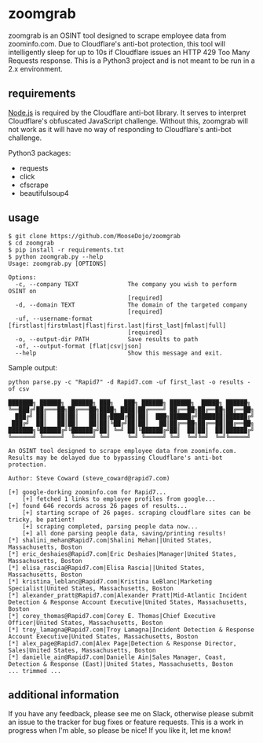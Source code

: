 # zoomgrab
zoomgrab is an OSINT tool designed to scrape employee data from zoominfo.com. Due to Cloudflare's anti-bot protection, this tool will intelligently sleep for up to 10s if Cloudflare issues an HTTP 429 Too Many Requests response. This is a Python3 project and is not meant to be run in a 2.x environment.

## requirements
[Node.js](https://nodejs.org/) is required by the Cloudflare anti-bot library. It serves to interpret Cloudflare's obfuscated JavaScript challenge. Without this, zoomgrab will not work as it will have no way of responding to Cloudflare's anti-bot challenge.

Python3 packages:
  * requests
  * click
  * cfscrape
  * beautifulsoup4


## usage
```
$ git clone https://github.com/MooseDojo/zoomgrab
$ cd zoomgrab
$ pip install -r requirements.txt
$ python zoomgrab.py --help
Usage: zoomgrab.py [OPTIONS]

Options:
  -c, --company TEXT              The company you wish to perform OSINT on
                                  [required]
  -d, --domain TEXT               The domain of the targeted company
                                  [required]
  -uf, --username-format [firstlast|firstmlast|flast|first.last|first_last|fmlast|full]
                                  [required]
  -o, --output-dir PATH           Save results to path
  -of, --output-format [flat|csv|json]
  --help                          Show this message and exit.
```

Sample output:
```
python parse.py -c "Rapid7" -d Rapid7.com -uf first_last -o results -of csv

███████╗ ██████╗  ██████╗ ███╗   ███╗ ██████╗ ██████╗  █████╗ ██████╗
╚══███╔╝██╔═══██╗██╔═══██╗████╗ ████║██╔════╝ ██╔══██╗██╔══██╗██╔══██╗
  ███╔╝ ██║   ██║██║   ██║██╔████╔██║██║  ███╗██████╔╝███████║██████╔╝
 ███╔╝  ██║   ██║██║   ██║██║╚██╔╝██║██║   ██║██╔══██╗██╔══██║██╔══██╗
███████╗╚██████╔╝╚██████╔╝██║ ╚═╝ ██║╚██████╔╝██║  ██║██║  ██║██████╔╝
╚══════╝ ╚═════╝  ╚═════╝ ╚═╝     ╚═╝ ╚═════╝ ╚═╝  ╚═╝╚═╝  ╚═╝╚═════╝

An OSINT tool designed to scrape employee data from zoominfo.com.
Results may be delayed due to bypassing Cloudflare's anti-bot protection.

Author: Steve Coward (steve_coward@rapid7.com)

[+] google-dorking zoominfo.com for Rapid7...
    [+] fetched 1 links to employee profiles from google...
[+] found 646 records across 26 pages of results...
    [+] starting scrape of 26 pages. scraping cloudflare sites can be tricky, be patient!
    [+] scraping completed, parsing people data now...
    [+] all done parsing people data, saving/printing results!
[*] shalini_mehan@Rapid7.com|Shalini Mehan||United States, Massachusetts, Boston
[*] eric_deshaies@Rapid7.com|Eric Deshaies|Manager|United States, Massachusetts, Boston
[*] elisa_rascia@Rapid7.com|Elisa Rascia||United States, Massachusetts, Boston
[*] kristina_leblanc@Rapid7.com|Kristina LeBlanc|Marketing Specialist|United States, Massachusetts, Boston
[*] alexander_pratt@Rapid7.com|Alexander Pratt|Mid-Atlantic Incident Detection & Response Account Executive|United States, Massachusetts, Boston
[*] corey_thomas@Rapid7.com|Corey E. Thomas|Chief Executive Officer|United States, Massachusetts, Boston
[*] troy_lamagna@Rapid7.com|Troy Lamagna|Incident Detection & Response Account Executive|United States, Massachusetts, Boston
[*] alex_page@Rapid7.com|Alex Page|Detection & Response Director, Sales|United States, Massachusetts, Boston
[*] danielle_ain@Rapid7.com|Danielle Ain|Sales Manager, Coast, Detection & Response (East)|United States, Massachusetts, Boston
... trimmed ...
```

## additional information
If you have any feedback, please see me on Slack, otherwise please submit an issue to the tracker for bug fixes or feature requests. This is a work in progress when I'm able, so please be nice! If you like it, let me know!
